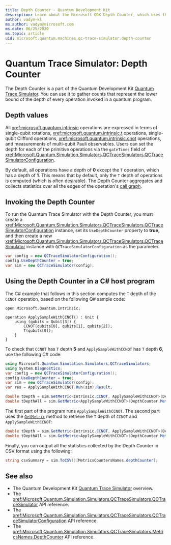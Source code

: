 ```yaml
---
title: Depth Counter - Quantum Development Kit
description: Learn about the Microsoft QDK Depth Counter, which uses the Quantum Trace Simulator to gather counts of the depth of every operation invoked in a Q# program.
author: vadym-kl
ms.author: vadym@microsoft.com
ms.date: 06/25/2020
ms.topic: article
uid: microsoft.quantum.machines.qc-trace-simulator.depth-counter
---
```

# Quantum Trace Simulator: Depth Counter

The Depth Counter is a part of the Quantum Development Kit [Quantum Trace Simulator](xref:microsoft.quantum.machines.qc-trace-simulator.intro).
You can use it to gather counts that represent the lower bound of the depth of every operation invoked in a quantum program. 

## Depth values

All <xref:microsoft.quantum.intrinsic> operations are expressed in terms of single-qubit rotations, <xref:microsoft.quantum.intrinsic.t> operations, single-qubit Clifford operations, <xref:microsoft.quantum.intrinsic.cnot> operations, and measurements of multi-qubit Pauli observables. Users can set the depth for each of the primitive operations via the `gateTimes` field of <xref:Microsoft.Quantum.Simulation.Simulators.QCTraceSimulators.QCTraceSimulatorConfiguration>.

By default, all operations have a depth of **0** except the `T` operation, which has a depth of **1**. This means that by default, only the `T` depth of operations is computed (which is often desirable). The Depth Counter aggregates and collects statistics over all the edges of the operation's [call graph](https://en.wikipedia.org/wiki/Call_graph). 

## Invoking the Depth Counter

To run the Quantum Trace Simulator with the Depth Counter, you must create a <xref:Microsoft.Quantum.Simulation.Simulators.QCTraceSimulators.QCTraceSimulatorConfiguration> instance, set its `UseDepthCounter` property to **true**, and then create a new <xref:Microsoft.Quantum.Simulation.Simulators.QCTraceSimulators.QCTraceSimulator> instance with `QCTraceSimulatorConfiguration` as the parameter. 

```csharp
var config = new QCTraceSimulatorConfiguration();
config.UseDepthCounter = true;
var sim = new QCTraceSimulator(config);
```

## Using the Depth Counter in a C# host program

The C# example that follows in this section computes the `T` depth of the `CCNOT` operation, based on the following Q# sample code:

```qsharp
open Microsoft.Quantum.Intrinsic;

operation ApplySampleWithCCNOT() : Unit {
    using (qubits = Qubit[3]) {
        CCNOT(qubits[0], qubits[1], qubits[2]);
        T(qubits[0]);
    }
}
```

To check that `CCNOT` has `T` depth **5** and `ApplySampleWithCCNOT` has `T` depth **6**, use the following C# code:

```csharp
using Microsoft.Quantum.Simulation.Simulators.QCTraceSimulators;
using System.Diagnostics;
var config = new QCTraceSimulatorConfiguration();
config.UseDepthCounter = true;
var sim = new QCTraceSimulator(config);
var res = ApplySampleWithCCNOT.Run(sim).Result;

double tDepth = sim.GetMetric<Intrinsic.CCNOT, ApplySampleWithCCNOT>(DepthCounter.Metrics.Depth);
double tDepthAll = sim.GetMetric<ApplySampleWithCCNOT>(DepthCounter.Metrics.Depth);
```

The first part of the program runs `ApplySampleWithCCNOT`. The second part uses the [`GetMetric`](https://docs.microsoft.com/dotnet/api/microsoft.quantum.simulation.simulators.qctracesimulators.qctracesimulator.getmetric) method to retrieve the `T` depth of `CCNOT` and `ApplySampleWithCCNOT`: 

```csharp
double tDepth = sim.GetMetric<Intrinsic.CCNOT, ApplySampleWithCCNOT>(DepthCounter.Metrics.Depth);
double tDepthAll = sim.GetMetric<ApplySampleWithCCNOT>(DepthCounter.Metrics.Depth);
```

Finally, you can output all the statistics collected by the Depth Counter in CSV format using the following:
```csharp
string csvSummary = sim.ToCSV()[MetricsCountersNames.depthCounter];
```

## See also

- The Quantum Development Kit [Quantum Trace Simulator](xref:microsoft.quantum.machines.qc-trace-simulator.intro) overview.
- The <xref:Microsoft.Quantum.Simulation.Simulators.QCTraceSimulators.QCTraceSimulator> API reference.
- The <xref:Microsoft.Quantum.Simulation.Simulators.QCTraceSimulators.QCTraceSimulatorConfiguration> API reference.
- The <xref:Microsoft.Quantum.Simulation.Simulators.QCTraceSimulators.MetricsNames.DepthCounter> API reference.
